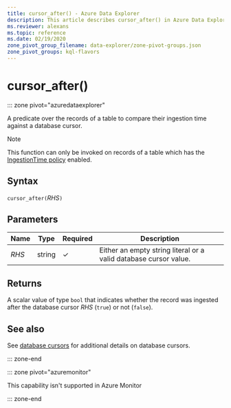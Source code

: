 ```yaml
---
title: cursor_after() - Azure Data Explorer
description: This article describes cursor_after() in Azure Data Explorer.
ms.reviewer: alexans
ms.topic: reference
ms.date: 02/19/2020
zone_pivot_group_filename: data-explorer/zone-pivot-groups.json
zone_pivot_groups: kql-flavors
---
```

# cursor_after()

::: zone pivot="azuredataexplorer"

A predicate over the records of a table to compare their ingestion time
against a database cursor.

> [!NOTE]
> This function can only be invoked on records of a table which has the
[IngestionTime policy](../management/ingestiontimepolicy.md) enabled.

## Syntax

`cursor_after(`*RHS*`)`

## Parameters

| Name | Type | Required | Description |
|--|--|--|--|
| *RHS* | string | &check; | Either an empty string literal or a valid database cursor value.|

## Returns

A scalar value of type `bool` that indicates whether the record was ingested
after the database cursor *RHS* (`true`) or not (`false`).

## See also

See [database cursors](../management/databasecursor.md) for additional
details on database cursors.

::: zone-end

::: zone pivot="azuremonitor"

This capability isn't supported in Azure Monitor

::: zone-end
